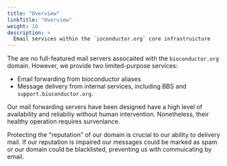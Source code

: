 ```yaml
---
title: "Overview"
linkTitle: "Overview"
weight: 10
description: >
  Email services within the `ioconductor.org` core infrastruicture
---
```

The are no full-featured mail servers assocaited with the `bioconductor.org` domain. However, we provide two limited-purpose services:
- Email forwarding from bioconductor aliases
- Message delivery from internal services, including BBS and `support.bioconductor.org`.

Our mail forwarding servers have been designed have a high level of availability and reliabiliy without human intervention. Nonetheless, their healthy operation requires survenlance.

Protecting the "reputation" of our domain is crucial to our ability to delivery mail. If our reputation is impaired our messages could be marked as spam or our domain could be blacklisted, preventing us with commuicating by email.
